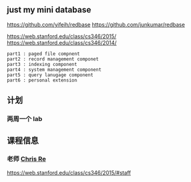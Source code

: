 ## just my mini database

https://github.com/yifeih/redbase
https://github.com/junkumar/redbase


https://web.stanford.edu/class/cs346/2015/
https://web.stanford.edu/class/cs346/2014/

```
part1 : paged file compnent
part2 : record management componet
part3 : indexing component
part4 : system management component
part5 : query lanugage component
part6 : personal extension
```

## 计划
### 两周一个 lab

## 课程信息
### 老师 [Chris Re](http://cs.stanford.edu/~chrismre/)

https://web.stanford.edu/class/cs346/2015/#staff
